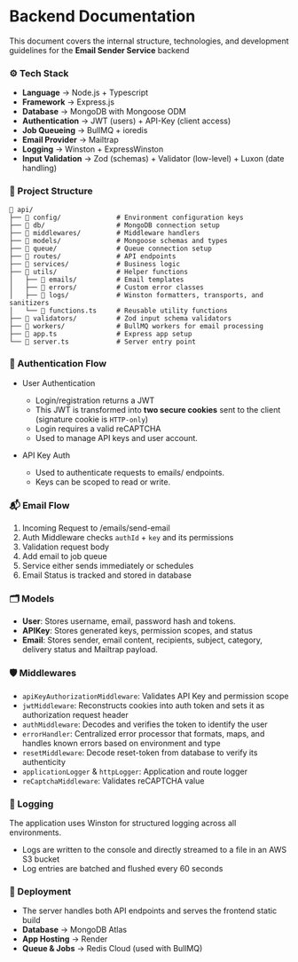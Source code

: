 # Backend Documentation

This document covers the internal structure, technologies, and development guidelines for the **Email Sender Service** backend

### ⚙️ Tech Stack

- **Language** → Node.js + Typescript
- **Framework** → Express.js
- **Database** → MongoDB with Mongoose ODM
- **Authentication** → JWT (users) + API-Key (client access)
- **Job Queueing** → BullMQ + ioredis
- **Email Provider** → Mailtrap
- **Logging** → Winston + ExpressWinston
- **Input Validation** → Zod (schemas) + Validator (low-level) + Luxon (date handling)

### 📁 Project Structure

```
📁 api/
├── 📂 config/              # Environment configuration keys
├── 📂 db/                  # MongoDB connection setup
├── 📂 middlewares/         # Middleware handlers
├── 📂 models/              # Mongoose schemas and types
├── 📂 queue/               # Queue connection setup
├── 📂 routes/              # API endpoints  
├── 📂 services/            # Business logic
├── 📂 utils/               # Helper functions
│   ├── 📂 emails/          # Email templates
│   ├── 📂 errors/          # Custom error classes
│   ├── 📂 logs/            # Winston formatters, transports, and sanitizers
│   └── 📄 functions.ts     # Reusable utility functions
├── 📂 validators/          # Zod input schema validators
├── 📂 workers/             # BullMQ workers for email processing
├── 📄 app.ts               # Express app setup  
└── 📄 server.ts            # Server entry point 
```

### 🔑 Authentication Flow

- User Authentication
    - Login/registration returns a JWT
    - This JWT is transformed into **two secure cookies** sent to the client (signature cookie is `HTTP-only`)
    - Login requires a valid reCAPTCHA
    - Used to manage API keys and user account.

- API Key Auth
    - Used to authenticate requests to emails/ endpoints.
    - Keys can be scoped to read or write.

### 📬 Email Flow

1. Incoming Request to /emails/send-email
2. Auth Middleware checks `authId` + `key` and its permissions
3. Validation request body
4. Add email to job queue
5. Service either sends immediately or schedules
6. Email Status is tracked and stored in database

### 🗂️ Models

- **User**: Stores username, email, password hash and tokens.
- **APIKey**: Stores generated keys, permission scopes, and status
- **Email**: Stores sender, email content, recipients, subject, category, delivery status and Mailtrap payload.

### 🛡️ Middlewares

- `apiKeyAuthorizationMiddleware`: Validates API Key and permission scope
- `jwtMiddleware`: Reconstructs cookies into auth token and sets it as authorization request header
- `authMiddleware`: Decodes and verifies the token to identify the user
- `errorHandler`: Centralized error processor that formats, maps, and handles known errors based on environment and type
- `resetMiddleware`: Decode reset-token from database to verify its authenticity
- `applicationLogger` & `httpLogger`: Application and route logger
- `reCaptchaMiddleware`: Validates reCAPTCHA value

### 📃 Logging

The application uses Winston for structured logging across all environments.

- Logs are written to the console and directly streamed to a file in an AWS S3 bucket
- Log entries are batched and flushed every 60 seconds

### 🚀 Deployment

- The server handles both API endpoints and serves the frontend static build
- **Database** → MongoDB Atlas
- **App Hosting** → Render
- **Queue & Jobs** → Redis Cloud (used with BullMQ)